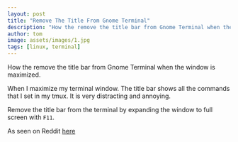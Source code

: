 ```yaml
---
layout: post
title: "Remove The Title From Gnome Terminal"
description: "How the remove the title bar from Gnome Terminal when the window is maximized"
author: tom
image: assets/images/1.jpg
tags: [linux, terminal]
---
```


How the remove the title bar from Gnome Terminal when the window is maximized.

When I maximize my terminal window. The title bar shows all the commands that I set in my tmux. It is very distracting and annoying.

Remove the title bar from the terminal by expanding the window to full screen with `F11`.

As seen on Reddit [here](https://www.reddit.com/r/gnome/comments/ckqpr8/removing_titlebar_headerbar_from_gnometerminal/)